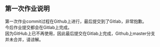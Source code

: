 ## 第一次作业说明  
第一次作业commit过程在Github上进行，最后提交到了Gitlab，非常抱歉。  
今后作业提交都会在Gitlab上完成。  
因为GitHub上已不再使用，因此最后提交在Gitlab上完成，Github上master分支并未合并，请谅解。